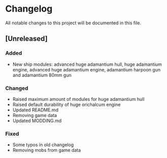 # Changelog
All notable changes to this project will be documented in this file.

## [Unreleased]

### Added
- New ship modules: advanced huge adamantium hull, huge adamantium engine,
  advanced huge adamantium engine, adamantium harpoon gun and adamantium 80mm
  gun

### Changed
- Raised maximum amount of modules for huge adamantium hull
- Raised default durability of huge orichalcum engine
- Updated README.md
- Removing game data
- Updated MODDING.md

### Fixed
- Some typos in old changelog
- Removing mobs from game data
